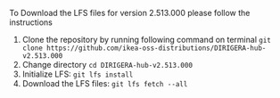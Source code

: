 To Download the LFS files for version 2.513.000 please follow the instructions

1. Clone the repository by running following command on terminal `git clone https://github.com/ikea-oss-distributions/DIRIGERA-hub-v2.513.000`
2. Change directory `cd DIRIGERA-hub-v2.513.000`
3. Initialize LFS: `git lfs install`
4. Download the LFS files: `git lfs fetch --all`
